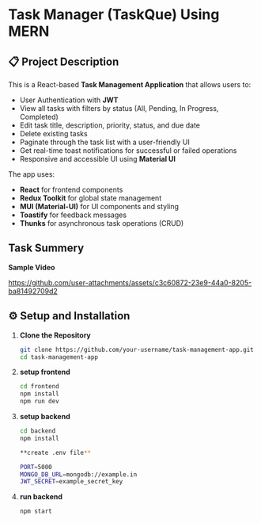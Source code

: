 # Task Manager (TaskQue) Using MERN

## 📋 Project Description

This is a React-based **Task Management Application** that allows users to:

- User Authentication with **JWT**
- View all tasks with filters by status (All, Pending, In Progress, Completed)
- Edit task title, description, priority, status, and due date
- Delete existing tasks 
- Paginate through the task list with a user-friendly UI
- Get real-time toast notifications for successful or failed operations
- Responsive and accessible UI using **Material UI**


The app uses:
- **React** for frontend components
- **Redux Toolkit** for global state management
- **MUI (Material-UI)** for UI components and styling
- **Toastify** for feedback messages
- **Thunks** for asynchronous task operations (CRUD)

## Task Summery 
**Sample Video**


https://github.com/user-attachments/assets/c3c60872-23e9-44a0-8205-ba81492709d2


## ⚙️ Setup and Installation

1. **Clone the Repository**
   ```bash
   git clone https://github.com/your-username/task-management-app.git
   cd task-management-app
2. **setup frontend**
   ```bash
   cd frontend
   npm install
   npm run dev
3. **setup backend**
   ```bash
   cd backend
   npm install

   **create .env file**
   
   PORT=5000
   MONGO_DB_URL=mongodb://example.in
   JWT_SECRET=example_secret_key
4. **run backend**
   ```bash
   npm start
